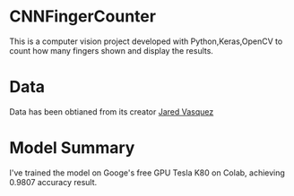 # CNNFingerCounter

This is a computer vision project developed with Python,Keras,OpenCV to count how many fingers shown and display the results.


# Data
Data has been obtianed from its creator [Jared Vasquez ](https://github.com/jgv7/CNN-HowManyFingers/blob/master/images.tgz)




# Model Summary

I've trained the model on Googe's free GPU Tesla K80 on Colab, achieving 0.9807 accuracy result.




